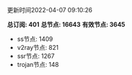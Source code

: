 更新时间2022-04-07 09:10:26

**总订阅: 401**
**总节点: 16643**
**有效节点: 3645**
- ss节点: 1409
- v2ray节点: 821
- ssr节点: 1267
- trojan节点: 148
